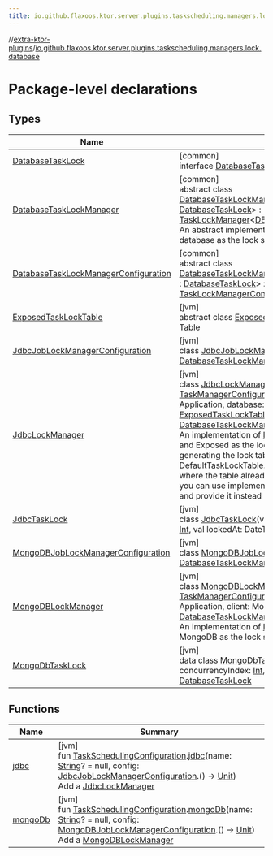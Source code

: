 ```yaml
---
title: io.github.flaxoos.ktor.server.plugins.taskscheduling.managers.lock.database
---
```

//[extra-ktor-plugins](../../index.md)/[io.github.flaxoos.ktor.server.plugins.taskscheduling.managers.lock.database](index.md)



# Package-level declarations



## Types


| Name | Summary |
|---|---|
| [DatabaseTaskLock](-database-task-lock/index.md) | [common]<br>interface [DatabaseTaskLock](-database-task-lock/index.md) : [TaskLock](../io.github.flaxoos.ktor.server.plugins.taskscheduling.tasks/-task-lock/index.md) |
| [DatabaseTaskLockManager](-database-task-lock-manager/index.md) | [common]<br>abstract class [DatabaseTaskLockManager](-database-task-lock-manager/index.md)&lt;[DB_TASK_LOCK_KEY](-database-task-lock-manager/index.md) : [DatabaseTaskLock](-database-task-lock/index.md)&gt; : [TaskLockManager](../io.github.flaxoos.ktor.server.plugins.taskscheduling.managers.lock/-task-lock-manager/index.md)&lt;[DB_TASK_LOCK_KEY](-database-task-lock-manager/index.md)&gt; <br>An abstract implementation of [TaskLockManager](../io.github.flaxoos.ktor.server.plugins.taskscheduling.managers.lock/-task-lock-manager/index.md) using a database as the lock store |
| [DatabaseTaskLockManagerConfiguration](-database-task-lock-manager-configuration/index.md) | [common]<br>abstract class [DatabaseTaskLockManagerConfiguration](-database-task-lock-manager-configuration/index.md)&lt;[DB_TASK_LOCK_KEY](-database-task-lock-manager-configuration/index.md) : [DatabaseTaskLock](-database-task-lock/index.md)&gt; : [TaskLockManagerConfiguration](../io.github.flaxoos.ktor.server.plugins.taskscheduling.managers.lock/-task-lock-manager-configuration/index.md)&lt;[DB_TASK_LOCK_KEY](-database-task-lock-manager-configuration/index.md)&gt; |
| [ExposedTaskLockTable](-exposed-task-lock-table/index.md) | [jvm]<br>abstract class [ExposedTaskLockTable](-exposed-task-lock-table/index.md)(tableName: [String](https://kotlinlang.org/api/latest/jvm/stdlib/kotlin/-string/index.md)) : Table |
| [JdbcJobLockManagerConfiguration](-jdbc-job-lock-manager-configuration/index.md) | [jvm]<br>class [JdbcJobLockManagerConfiguration](-jdbc-job-lock-manager-configuration/index.md) : [DatabaseTaskLockManagerConfiguration](-database-task-lock-manager-configuration/index.md)&lt;[JdbcTaskLock](-jdbc-task-lock/index.md)&gt; |
| [JdbcLockManager](-jdbc-lock-manager/index.md) | [jvm]<br>class [JdbcLockManager](-jdbc-lock-manager/index.md)(val name: [TaskManagerConfiguration.TaskManagerName](../io.github.flaxoos.ktor.server.plugins.taskscheduling.managers/-task-manager-configuration/-task-manager-name/index.md), val application: Application, database: Database, taskLockTable: [ExposedTaskLockTable](-exposed-task-lock-table/index.md) = DefaultTaskLockTable) : [DatabaseTaskLockManager](-database-task-lock-manager/index.md)&lt;[JdbcTaskLock](-jdbc-task-lock/index.md)&gt; <br>An implementation of [DatabaseTaskLockManager](-database-task-lock-manager/index.md) using JDBC and Exposed as the lock store The manager will take care of generating the lock table using the SchemaUtils and the DefaultTaskLockTable. the schema utils should handle the case where the table already exists. TODO: test this Alternatively, you can use implement the [ExposedTaskLockTable](-exposed-task-lock-table/index.md) yourself and provide it instead |
| [JdbcTaskLock](-jdbc-task-lock/index.md) | [jvm]<br>class [JdbcTaskLock](-jdbc-task-lock/index.md)(val name: [String](https://kotlinlang.org/api/latest/jvm/stdlib/kotlin/-string/index.md), val concurrencyIndex: [Int](https://kotlinlang.org/api/latest/jvm/stdlib/kotlin/-int/index.md), val lockedAt: DateTime) : [DatabaseTaskLock](-database-task-lock/index.md) |
| [MongoDBJobLockManagerConfiguration](-mongo-d-b-job-lock-manager-configuration/index.md) | [jvm]<br>class [MongoDBJobLockManagerConfiguration](-mongo-d-b-job-lock-manager-configuration/index.md) : [DatabaseTaskLockManagerConfiguration](-database-task-lock-manager-configuration/index.md)&lt;[MongoDbTaskLock](-mongo-db-task-lock/index.md)&gt; |
| [MongoDBLockManager](-mongo-d-b-lock-manager/index.md) | [jvm]<br>class [MongoDBLockManager](-mongo-d-b-lock-manager/index.md)(val name: [TaskManagerConfiguration.TaskManagerName](../io.github.flaxoos.ktor.server.plugins.taskscheduling.managers/-task-manager-configuration/-task-manager-name/index.md), val application: Application, client: MongoClient, databaseName: [String](https://kotlinlang.org/api/latest/jvm/stdlib/kotlin/-string/index.md)) : [DatabaseTaskLockManager](-database-task-lock-manager/index.md)&lt;[MongoDbTaskLock](-mongo-db-task-lock/index.md)&gt; <br>An implementation of [DatabaseTaskLockManager](-database-task-lock-manager/index.md) using MongoDB as the lock store |
| [MongoDbTaskLock](-mongo-db-task-lock/index.md) | [jvm]<br>data class [MongoDbTaskLock](-mongo-db-task-lock/index.md)(val name: [String](https://kotlinlang.org/api/latest/jvm/stdlib/kotlin/-string/index.md), val concurrencyIndex: [Int](https://kotlinlang.org/api/latest/jvm/stdlib/kotlin/-int/index.md), var lockedAt: DateTime) : [DatabaseTaskLock](-database-task-lock/index.md) |


## Functions


| Name | Summary |
|---|---|
| [jdbc](jdbc.md) | [jvm]<br>fun [TaskSchedulingConfiguration](../io.github.flaxoos.ktor.server.plugins.taskscheduling/-task-scheduling-configuration/index.md).[jdbc](jdbc.md)(name: [String](https://kotlinlang.org/api/latest/jvm/stdlib/kotlin/-string/index.md)? = null, config: [JdbcJobLockManagerConfiguration](-jdbc-job-lock-manager-configuration/index.md).() -&gt; [Unit](https://kotlinlang.org/api/latest/jvm/stdlib/kotlin/-unit/index.md))<br>Add a [JdbcLockManager](-jdbc-lock-manager/index.md) |
| [mongoDb](mongo-db.md) | [jvm]<br>fun [TaskSchedulingConfiguration](../io.github.flaxoos.ktor.server.plugins.taskscheduling/-task-scheduling-configuration/index.md).[mongoDb](mongo-db.md)(name: [String](https://kotlinlang.org/api/latest/jvm/stdlib/kotlin/-string/index.md)? = null, config: [MongoDBJobLockManagerConfiguration](-mongo-d-b-job-lock-manager-configuration/index.md).() -&gt; [Unit](https://kotlinlang.org/api/latest/jvm/stdlib/kotlin/-unit/index.md))<br>Add a [MongoDBLockManager](-mongo-d-b-lock-manager/index.md) |

